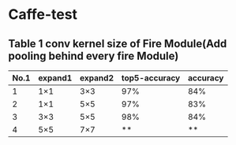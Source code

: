 # Caffe-test
## Table 1 conv kernel size of Fire Module(Add pooling behind every fire Module)

 No.1   | expand1 | expand2 | top5-accuracy | accuracy |
--------|---------|---------|---------------|----------|
|  1    |   1×1   |   3×3   |      97%      |   84%    |
|  2    |   1×1   |   5×5   |      97%      |   83%    |
|  3    |   3×3   |   5×5   |      98%      |   84%    |
|  4    |   5×5   |   7×7   |      **        |    **     |


